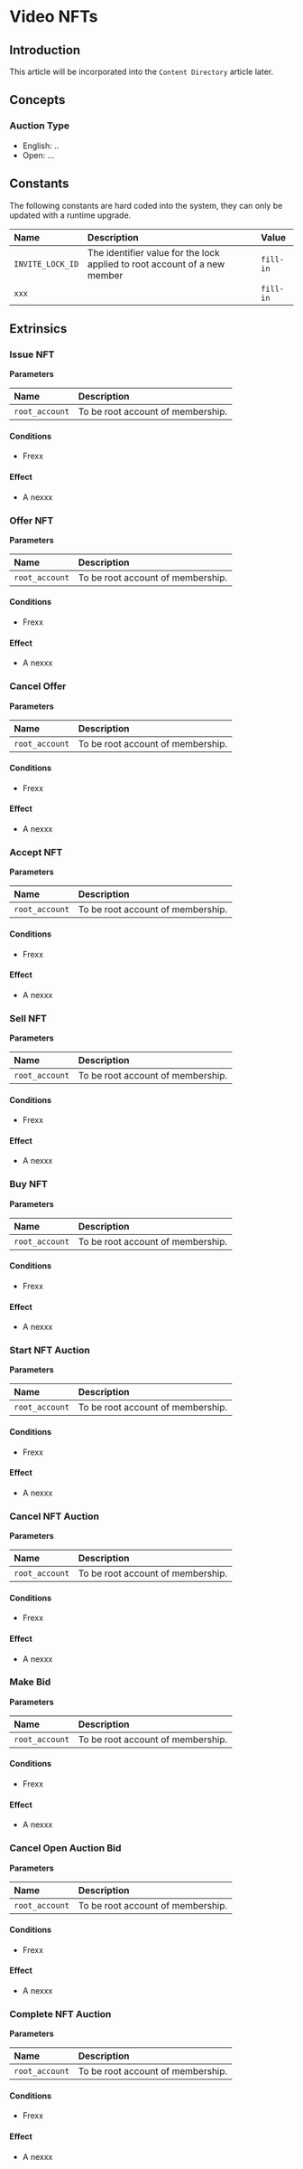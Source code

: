 # Video NFTs

## Introduction

This article will be incorporated into the `Content Directory` article later.

## Concepts

### Auction Type

* English: ..
* Open: ...

## Constants

The following constants are hard coded into the system, they can only be updated with a runtime upgrade.

| Name | Description | Value |
| :--- | :--- | :--- |
| `INVITE_LOCK_ID` | The identifier value for the lock applied to root account of a new member | `fill-in` |
| `xxx` |  | `fill-in` |

## Extrinsics

### Issue NFT

**Parameters**

| Name | Description |
| :--- | :--- |
| `root_account` | To be root account of membership. |

#### Conditions

* Frexx

#### Effect

* A nexxx

### Offer NFT

**Parameters**

| Name | Description |
| :--- | :--- |
| `root_account` | To be root account of membership. |

#### Conditions

* Frexx

#### Effect

* A nexxx



### Cancel Offer

**Parameters**

| Name | Description |
| :--- | :--- |
| `root_account` | To be root account of membership. |

#### Conditions

* Frexx

#### Effect

* A nexxx

### Accept NFT

**Parameters**

| Name | Description |
| :--- | :--- |
| `root_account` | To be root account of membership. |

#### Conditions

* Frexx

#### Effect

* A nexxx

### Sell NFT

**Parameters**

| Name | Description |
| :--- | :--- |
| `root_account` | To be root account of membership. |

#### Conditions

* Frexx

#### Effect

* A nexxx

### Buy NFT

**Parameters**

| Name | Description |
| :--- | :--- |
| `root_account` | To be root account of membership. |

#### Conditions

* Frexx

#### Effect

* A nexxx

### Start NFT Auction

**Parameters**

| Name | Description |
| :--- | :--- |
| `root_account` | To be root account of membership. |

#### Conditions

* Frexx

#### Effect

* A nexxx

### Cancel NFT Auction

**Parameters**

| Name | Description |
| :--- | :--- |
| `root_account` | To be root account of membership. |

#### Conditions

* Frexx

#### Effect

* A nexxx

### Make Bid

**Parameters**

| Name | Description |
| :--- | :--- |
| `root_account` | To be root account of membership. |

#### Conditions

* Frexx

#### Effect

* A nexxx

### Cancel Open Auction Bid

**Parameters**

| Name | Description |
| :--- | :--- |
| `root_account` | To be root account of membership. |

#### Conditions

* Frexx

#### Effect

* A nexxx

### Complete NFT Auction

**Parameters**

| Name | Description |
| :--- | :--- |
| `root_account` | To be root account of membership. |

#### Conditions

* Frexx

#### Effect

* A nexxx

